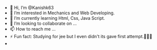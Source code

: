 - 👋 Hi, I’m @Kanishk63
- 👀 I’m interested in Mechanics and Web Developing.
- 🌱 I’m currently learning Html, Css, Java Script.
- 💞️ I’m looking to collaborate on ...
- 📫 How to reach me ...
- ⚡ Fun fact: Studying for jee but I even didn't its gave first attempt.🤷🏻‍♂️
-  
<!---
Kanishk63/Kanishk63 is a ✨ special ✨ repository because its `README.md` (this file) appears on your GitHub profile.
You can click the Preview link to take a look at your changes.
--->

